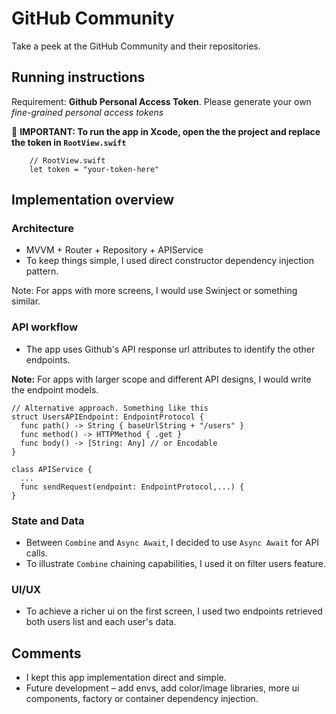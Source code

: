 # GitHub Community
Take a peek at the GitHub Community and their repositories.


## Running instructions
Requirement: **Github Personal Access Token**. Please generate your own *fine-grained personal access tokens* 
 
🚨 **IMPORTANT: To run the app in Xcode, open the the project and replace the token in `RootView.swift`**

```
    // RootView.swift
    let token = "your-token-here"
```

## Implementation overview

### Architecture
- MVVM + Router + Repository + APIService
- To keep things simple, I used direct constructor dependency injection pattern.
 
Note: For apps with more screens, I would use Swinject or something similar.

### API workflow
- The app uses Github's API response url attributes to identify the other endpoints.

**Note:** For apps with larger scope and different API designs, I would write the endpoint models. 

```
// Alternative approach. Something like this
struct UsersAPIEndpoint: EndpointProtocol {
  func path() -> String { baseUrlString + "/users" }
  func method() -> HTTPMethod { .get }
  func body() -> [String: Any] // or Encodable
}

class APIService {
  ...
  func sendRequest(endpoint: EndpointProtocol,...) { 
}

```

### State and Data
- Between `Combine` and `Async Await`, I decided to use `Async Await` for API calls.
- To illustrate `Combine` chaining capabilities, I used it on filter users feature.


### UI/UX
- To achieve a richer ui on the first screen, I used two endpoints retrieved both users list and each user's data.

  

## Comments
* I kept this app implementation direct and simple. 
* Future development – add envs, add color/image libraries, more ui components, factory or container dependency injection.




